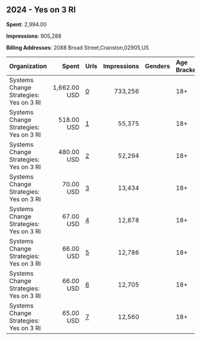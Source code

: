 ## 2024 - Yes on 3 RI 
**Spent**: 2,994.00

**Impressions**: 905,288

**Billing Addresses**: 2088 Broad Street,Cranston,02905,US

|Organization|Spent|Urls|Impressions|Genders|Age Brackets|Country Codes|
|:---|---:|:---|---:|:---|:---|:---|
|Systems Change Strategies: Yes on 3 RI|1,662.00 USD|[0](https://www.snap.com/political-ads/asset/5f9c7cea09242f08c95a270a99e9d5fdaf725fa1e34cffbc3ebb165fa12523b3?mediaType=mp4)|733,256||18+|united states|
|Systems Change Strategies: Yes on 3 RI|518.00 USD|[1](https://www.snap.com/political-ads/asset/7ca718e424a9518ea75587a390ed8e2c2ce98c459485b021175ce2e12c1a94e6?mediaType=mp4)|55,375||18+|united states|
|Systems Change Strategies: Yes on 3 RI|480.00 USD|[2](https://www.snap.com/political-ads/asset/175465008174b013acdc0005d386607ef55c28234f4bf2ee0579f1062516227c?mediaType=mp4)|52,294||18+|united states|
|Systems Change Strategies: Yes on 3 RI|70.00 USD|[3](https://www.snap.com/political-ads/asset/7276a820e74dfd45244f48d3ea2783f061031173159858c163c2e052c01e9bff?mediaType=mp4)|13,434||18+|united states|
|Systems Change Strategies: Yes on 3 RI|67.00 USD|[4](https://www.snap.com/political-ads/asset/03bb6993df8f8c0c1134c4c0e298e679581113a56469995bd18477e17d00d308?mediaType=mp4)|12,878||18+|united states|
|Systems Change Strategies: Yes on 3 RI|66.00 USD|[5](https://www.snap.com/political-ads/asset/d0c186f73b0ab876c7e4fed6c7e20f748d6eb3fc27152ee6960fc25e81ec82a1?mediaType=mp4)|12,786||18+|united states|
|Systems Change Strategies: Yes on 3 RI|66.00 USD|[6](https://www.snap.com/political-ads/asset/c1e975729bd2784424b066d4f1f662f1d922b08893fe53fbea4662bb9d23a292?mediaType=mp4)|12,705||18+|united states|
|Systems Change Strategies: Yes on 3 RI|65.00 USD|[7](https://www.snap.com/political-ads/asset/6bc922bc32d35284370dc79fcb7f6336e12fce826a0ccd4802f920a5de4eb813?mediaType=mp4)|12,560||18+|united states|
